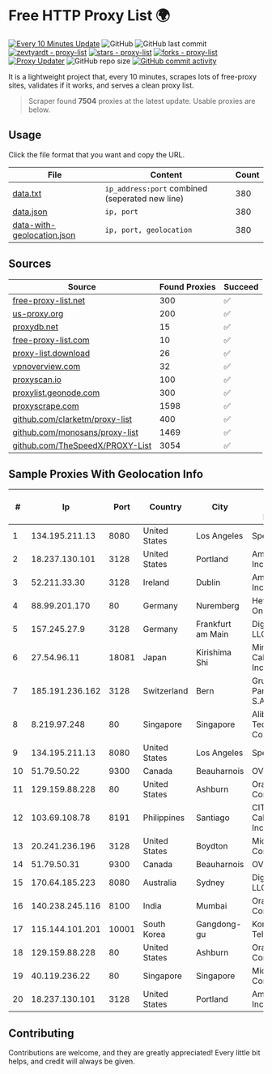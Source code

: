 
# Free HTTP Proxy List 🌍

[![Every 10 Minutes Update](https://github.com/mertguvencli/http-proxy-list/actions/workflows/main.yml/badge.svg?branch=main)](https://github.com/mertguvencli/http-proxy-list/actions/workflows/main.yml)
![GitHub](https://img.shields.io/github/license/mertguvencli/http-proxy-list)
![GitHub last commit](https://img.shields.io/github/last-commit/mertguvencli/http-proxy-list)
[![zevtyardt - proxy-list](https://img.shields.io/static/v1?label=zevtyardt&message=proxy-list&color=blue&logo=github)](https://github.com/zevtyardt/proxy-list "Go to GitHub repo")
[![stars - proxy-list](https://img.shields.io/github/stars/zevtyardt/proxy-list?style=social)](https://github.com/zevtyardt/proxy-list)
[![forks - proxy-list](https://img.shields.io/github/forks/zevtyardt/proxy-list?style=social)](https://github.com/zevtyardt/proxy-list)
[![Proxy Updater](https://github.com/zevtyardt/proxy-list/workflows/Proxy%20Updater/badge.svg)](https://github.com/zevtyardt/proxy-list/actions?query=workflow:"Proxy+Updater")
![GitHub repo size](https://img.shields.io/github/repo-size/zevtyardt/proxy-list)
[![GitHub commit activity](https://img.shields.io/github/commit-activity/m/zevtyardt/proxy-list?logo=commits)](https://github.com/zevtyardt/proxy-list/commits/main)

It is a lightweight project that, every 10 minutes, scrapes lots of free-proxy sites, validates if it works, and serves a clean proxy list.

> Scraper found **7504** proxies at the latest update. Usable proxies are below.

## Usage

Click the file format that you want and copy the URL.

|File|Content|Count|
|----|-------|-----|
|[data.txt](https://raw.githubusercontent.com/mertguvencli/http-proxy-list/main/proxy-list/data.txt)|`ip_address:port` combined (seperated new line)|380|
|[data.json](https://raw.githubusercontent.com/mertguvencli/http-proxy-list/main/proxy-list/data.json)|`ip, port`|380|
|[data-with-geolocation.json](https://raw.githubusercontent.com/mertguvencli/http-proxy-list/main/proxy-list/data-with-geolocation.json)|`ip, port, geolocation`|380|

## Sources

|Source|Found Proxies|Succeed|
|------|-------------|-------|
|[free-proxy-list.net](https://free-proxy-list.net)|300|✅|
|[us-proxy.org](https://www.us-proxy.org)|200|✅|
|[proxydb.net](http://proxydb.net)|15|✅|
|[free-proxy-list.com](https://free-proxy-list.com/?page=&port=&type%5B%5D=http&type%5B%5D=https&up_time=0&search=Search)|10|✅|
|[proxy-list.download](https://www.proxy-list.download/HTTP)|26|✅|
|[vpnoverview.com](https://vpnoverview.com/privacy/anonymous-browsing/free-proxy-servers)|32|✅|
|[proxyscan.io](https://www.proxyscan.io)|100|✅|
|[proxylist.geonode.com](https://proxylist.geonode.com/api/proxy-list?limit=300&page=1&sort_by=lastChecked&sort_type=desc&protocols=http,https)|300|✅|
|[proxyscrape.com](https://api.proxyscrape.com/v2/?request=displayproxies&protocol=http&timeout=10000&country=all&ssl=all&anonymity=all)|1598|✅|
|[github.com/clarketm/proxy-list](https://raw.githubusercontent.com/clarketm/proxy-list/master/proxy-list-raw.txt)|400|✅|
|[github.com/monosans/proxy-list](https://raw.githubusercontent.com/monosans/proxy-list/main/proxies/http.txt)|1469|✅|
|[github.com/TheSpeedX/PROXY-List](https://raw.githubusercontent.com/TheSpeedX/PROXY-List/master/http.txt)|3054|✅|


## Sample Proxies With Geolocation Info

|#|Ip|Port|Country|City|Internet Service Provider|
|-|--|----|-------|----|-------------------------|
|1|134.195.211.13|8080|United States|Los Angeles|Spectero|
|2|18.237.130.101|3128|United States|Portland|Amazon.com, Inc.|
|3|52.211.33.30|3128|Ireland|Dublin|Amazon.com, Inc.|
|4|88.99.201.170|80|Germany|Nuremberg|Hetzner Online GmbH|
|5|157.245.27.9|3128|Germany|Frankfurt am Main|DigitalOcean, LLC|
|6|27.54.96.11|18081|Japan|Kirishima Shi|Minamikyusyu CableTV Net Inc.|
|7|185.191.236.162|3128|Switzerland|Bern|Grupo Panaglobal 15 S.A|
|8|8.219.97.248|80|Singapore|Singapore|Alibaba (US) Technology Co., Ltd.|
|9|134.195.211.13|8080|United States|Los Angeles|Spectero|
|10|51.79.50.22|9300|Canada|Beauharnois|OVH SAS|
|11|129.159.88.228|80|United States|Ashburn|Oracle Corporation|
|12|103.69.108.78|8191|Philippines|Santiago|CITI Cableworld Inc.|
|13|20.241.236.196|3128|United States|Boydton|Microsoft Corporation|
|14|51.79.50.31|9300|Canada|Beauharnois|OVH SAS|
|15|170.64.185.223|8080|Australia|Sydney|DigitalOcean, LLC|
|16|140.238.245.116|8100|India|Mumbai|Oracle Corporation|
|17|115.144.101.201|10001|South Korea|Gangdong-gu|Korea Telecom|
|18|129.159.88.228|80|United States|Ashburn|Oracle Corporation|
|19|40.119.236.22|80|Singapore|Singapore|Microsoft Corporation|
|20|18.237.130.101|3128|United States|Portland|Amazon.com, Inc.|



## Contributing

Contributions are welcome, and they are greatly appreciated! Every
little bit helps, and credit will always be given.

